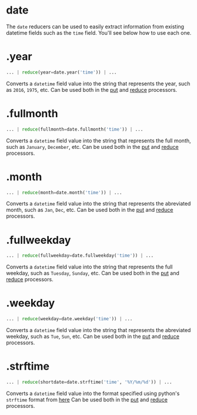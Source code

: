 # date

The `date` reducers can be used to easily extract information from existing
datetime fields such as the `time` field. You'll see below how to use each one.

# .year

```python
... | reduce(year=date.year('time')) | ...
```

Converts a `datetime` field value into the string that represents the year, such
as `2016`, `1975`, etc. Can be used both in the [put](../../put/) and
[reduce](../../reduce) processors.

# .fullmonth

```python
... | reduce(fullmonth=date.fullmonth('time')) | ...
```

Converts a `datetime` field value into the string that represents the full
month, such as `January`, `December`, etc. Can be used both in the [put](../../put/) and
[reduce](../../reduce) processors.

# .month

```python
... | reduce(month=date.month('time')) | ...
```

Converts a `datetime` field value into the string that represents the abreviated
month, such as `Jan`, `Dec`, etc. Can be used both in the [put](../../put/) and
[reduce](../../reduce) processors.

# .fullweekday

```python
... | reduce(fullweekday=date.fullweekday('time')) | ...
```

Converts a `datetime` field value into the string that represents the full
weekday, such as `Tuesday`, `Sunday`, etc. Can be used both in the
[put](../../put/) and [reduce](../../reduce) processors.

# .weekday

```python
... | reduce(weekday=date.weekday('time')) | ...
```

Converts a `datetime` field value into the string that represents the abreviated
weekday, such as `Tue`, `Sun`, etc. Can be used both in the [put](../../put/)
and [reduce](../../reduce) processors.

# .strftime

```python
... | reduce(shortdate=date.strftime('time', '%Y/%m/%d')) | ...
```

Converts a `datetime` field value into the format specified using python's
`strftime` format from [here](https://docs.python.org/2/library/datetime.html#strftime-and-strptime-behavior) 
Can be used both in the [put](../../put/) and [reduce](../../reduce) processors.
